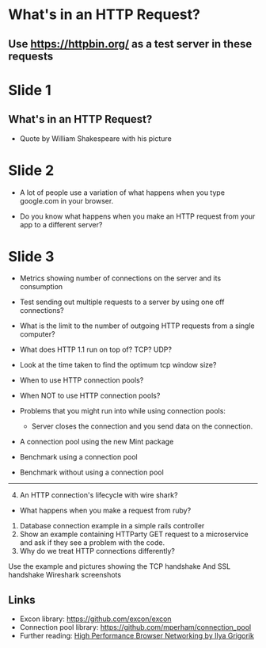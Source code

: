 # What's in an HTTP Request?

## Use https://httpbin.org/ as a test server in these requests

# Slide 1

## What's in an HTTP Request?
  - Quote by William Shakespeare with his picture

# Slide 2
  - A lot of people use a variation of what happens when you type google.com in
  your browser.

  - Do you know what happens when you make an HTTP request from your app to a
    different server?

# Slide 3
  - Metrics showing number of connections on the server and its consumption
  - Test sending out multiple requests to a server by using one off connections?
  - What is the limit to the number of outgoing HTTP requests from a single
    computer?
  - What does HTTP 1.1 run on top of? TCP? UDP?
  - Look at the time taken to find the optimum tcp window size?

  - When to use HTTP connection pools?
  - When NOT to use HTTP connection pools?
  - Problems that you might run into while using connection pools:
    - Server closes the connection and you send data on the connection.

  - A connection pool using the new Mint package

  - Benchmark using a connection pool
  - Benchmark without using a connection pool


- - -
4. An HTTP connection's lifecycle with wire shark?
  - What happens when you make a request from ruby?

1. Database connection example in a simple rails controller
2. Show an example containing HTTParty GET request to a microservice and ask if
   they see a problem with the code.
3. Why do we treat HTTP connections differently?



Use the example and pictures showing the TCP handshake
And SSL handshake
Wireshark screenshots


## Links
- Excon library: https://github.com/excon/excon
- Connection pool library: https://github.com/mperham/connection_pool
- Further reading: [High Performance Browser Networking by Ilya Grigorik](https://www.goodreads.com/book/show/17985198-high-performance-browser-networking)
